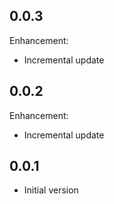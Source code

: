 ## 0.0.3

Enhancement:

  - Incremental update


## 0.0.2

Enhancement:

  - Incremental update


## 0.0.1

  - Initial version
